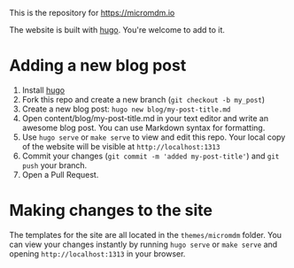 This is the repository for https://micromdm.io

The website is built with [hugo](https://gohugo.io/). You're welcome to add to it.

# Adding a new blog post

1. Install [hugo](https://gohugo.io/)
2. Fork this repo and create a new branch (`git checkout -b my_post`)
3. Create a new blog post: `hugo new blog/my-post-title.md`
4. Open content/blog/my-post-title.md in your text editor and write an awesome blog post. You can use Markdown syntax for formatting.
5. Use `hugo serve` or `make serve` to view and edit this repo. Your local copy of the website will be visible at `http://localhost:1313`
6. Commit your changes (`git commit -m 'added my-post-title'`) and `git push` your branch.
7. Open a Pull Request.


# Making changes to the site

The templates for the site are all located in the `themes/micromdm` folder. You can view your changes instantly by running
`hugo serve` or `make serve` and opening `http://localhost:1313` in your browser.
